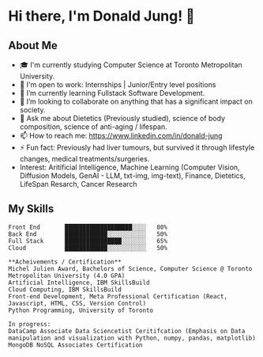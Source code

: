 

# Hi there, I'm Donald Jung! 👋

## About Me
- 🎓 I'm currently studying Computer Science at Toronto Metropolitan University.
- 💼 I'm open to work: Internships | Junior/Entry level positions 
- 🌱 I’m currently learning Fullstack Software Development.
- 👯 I’m looking to collaborate on anything that has a significant impact on society.
- 💬 Ask me about Dietetics (Previously studied), science of body composition, science of anti-aging / lifespan.
- 📫 How to reach me: https://www.linkedin.com/in/donald-jung
- ⚡ Fun fact: Previously had liver tumours, but survived it through lifestyle changes, medical treatments/surgeries.
- Interest: Aritificial Intelligence, Machine Learning (Computer Vision, Diffusion Models, GenAI - LLM, txt-img, img-text), Finance, Dietetics, LifeSpan Resarch, Cancer Research

## My Skills
```Python, Java, HTML, CSS, Javascript, React, AWS/Azure, Docker, Kubernotes
Front End       ███████████████████░░░░   80%
Back End        ████████████░░░░░░░░░░░   50%
Full Stack      ████████████████░░░░░░░   65%
Cloud           ████████████░░░░░░░░░░░   50%

**Acheivements / Certification**
Michel Julien Award, Bachelors of Science, Computer Science @ Toronto Metropolitan University (4.0 GPA)
Artificial Intelligence, IBM SkillsBuild
Cloud Computing, IBM SkillsBuild
Front-end Development, Meta Professional Certification (React, Javascript, HTML, CSS, Version Control)
Python Programming, University of Toronto

In progress:
DataCamp Associate Data Sciencetist Ceritifcation (Emphasis on Data manipulation and visualization with Python, numpy, pandas, matplotlib)
MongoDB NoSQL Associates Certification 
